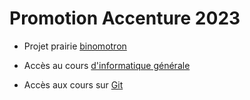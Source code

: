 # Promotion Accenture 2023

- Projet prairie [binomotron](https://github.com/adermont/accenture2023/tree/main/binomotron)

- Accès au cours [d'informatique générale](https://github.com/adermont/accenture2023/tree/main/informatique)

- Accès aux cours sur [Git](https://github.com/adermont/cours/blob/main/git/cours_git.md)

